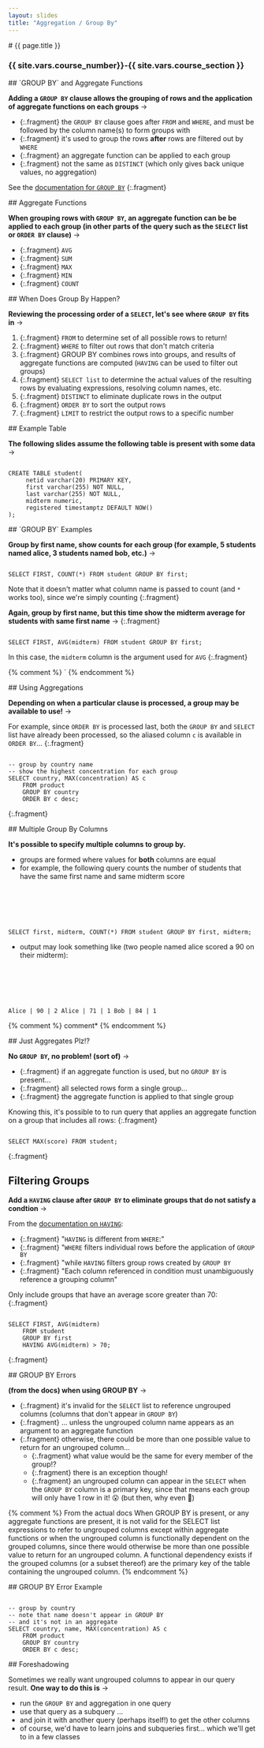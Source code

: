 ```yaml
---
layout: slides
title: "Aggregation / Group By"
---
```


<section markdown="block" class="intro-slide">
# {{ page.title }}

### {{ site.vars.course_number}}-{{ site.vars.course_section }}

<p><small></small></p>
</section>

	

<section markdown="block">
## `GROUP BY` and Aggregate Functions

__Adding a `GROUP BY` clause allows the grouping of rows and the application of aggregate functions on each groups__ &rarr;

* {:.fragment} the `GROUP BY` clause goes after `FROM` and `WHERE`, and must be followed by the column name(s) to form groups with
* {:.fragment} it's used to group the rows __after__ rows are filtered out by `WHERE`
* {:.fragment} an aggregate function can be applied to each group
* {:.fragment} not the same as `DISTINCT` (which only gives back unique values, no aggregation)


See the [documentation for `GROUP BY`](https://www.postgresql.org/docs/10/static/sql-select.html#SQL-GROUPBY)
{:.fragment}
</section>

<section markdown="block">
## Aggregate Functions

__When grouping rows with `GROUP BY`, an aggregate function can be be applied to each group (in other parts of the query such as the `SELECT` list or `ORDER BY` clause)__ &rarr;

* {:.fragment} `AVG`
* {:.fragment} `SUM`
* {:.fragment} `MAX`
* {:.fragment} `MIN`
* {:.fragment} `COUNT`

</section>

<section markdown="block">
## When Does Group By Happen?

__Reviewing the processing order of a `SELECT`, let's see where `GROUP BY` fits in__ &rarr;

1. {:.fragment} `FROM` to determine set of all possible rows to return!
2. {:.fragment} `WHERE` to filter out rows that don't match criteria
3. {:.fragment} <span class="hl">GROUP BY</span> combines rows into groups, and results of aggregate functions are computed (`HAVING` can be used to filter out groups)
4. {:.fragment} `SELECT list` to determine the  actual values of the resulting rows by evaluating expressions, resolving column names, etc.
5. {:.fragment} `DISTINCT` to eliminate duplicate rows in the output
6. {:.fragment} `ORDER BY` to sort the output rows
7. {:.fragment} `LIMIT` to restrict the output rows to a specific number

</section>

<section markdown="block">
## Example Table

__The following slides assume the following table is present with some data__ &rarr;

<pre><code data-trim contenteditable>
CREATE TABLE student(
	 netid varchar(20) PRIMARY KEY,
	 first varchar(255) NOT NULL,
	 last varchar(255) NOT NULL,
	 midterm numeric,
	 registered timestamptz DEFAULT NOW()
);
</code></pre>
</section>

<section markdown="block">
## `GROUP BY` Examples

__Group by first name, show counts for each group (for example, 5 students named alice, 3 students named bob, etc.)__ &rarr;

<pre class="fragment"><code data-trim contenteditable>
SELECT FIRST, COUNT(*) FROM student GROUP BY first;
</code></pre>

Note that it doesn't matter what column name is passed to count (and `*` works too), since we're simply counting
{:.fragment}

__Again, group by first name, but this time show the midterm average for students with same first name__ &rarr;
{:.fragment}

<pre class="fragment"><code data-trim contenteditable>
SELECT FIRST, AVG(midterm) FROM student GROUP BY first;
</code></pre>

In this case, the `midterm` column is the argument used for `AVG`
{:.fragment}
</section>

{% comment %} ` {% endcomment %}

<section markdown="block">
## Using Aggregations

__Depending on when a particular clause is processed, a group may be available to use!__ &rarr; 

For example, since `ORDER BY` is processed last, both the `GROUP BY` and `SELECT` list have already been processed, so the aliased column `c` is available in `ORDER BY`...
{:.fragment}

<pre><code data-trim contenteditable>
-- group by country name
-- show the highest concentration for each group
SELECT country, MAX(concentration) AS c 
    FROM product 
    GROUP BY country 
    ORDER BY c desc;
</code></pre>
{:.fragment}
</section>


<section markdown="block">
## Multiple Group By Columns

__It's possible to specify multiple columns to group by.__

* groups are formed where values for __both__ columns are equal
* for example, the following query counts the number of students that have the same first name and same midterm score
	<pre class="fragment"><code data-trim contenteditable>
SELECT first, midterm, COUNT(*) FROM student GROUP BY first, midterm;
</code></pre>

* output may look something like (two people named alice scored a 90 on their midterm):
	<pre><code data-trim contenteditable>
 Alice | 90 | 2
 Alice | 71 | 1
 Bob   | 84 | 1
</code></pre>

</section>

{% comment %} comment* {% endcomment %}

<section markdown="block">
## Just Aggregates Plz!?

__No `GROUP BY`, no problem! (sort of)__ &rarr;

* {:.fragment} if an aggregate function is used, but no `GROUP BY` is present...
* {:.fragment} all selected rows form a single group... 
* {:.fragment} the aggregate function is applied to that single group

Knowing this, it's possible to to run query that applies an aggregate function on a group that includes all rows:
{:.fragment}

<pre><code data-trim contenteditable>
SELECT MAX(score) FROM student;
</code></pre>
{:.fragment}


</section>

<section markdown="block">

## Filtering Groups

__Add a `HAVING` clause after `GROUP BY` to eliminate groups that do not satisfy a condtion__ &rarr;

From the [documentation on `HAVING`](https://www.postgresql.org/docs/10/static/sql-select.html#SQL-HAVING):

* {:.fragment} "`HAVING` is different from `WHERE`:" 
* {:.fragment} "`WHERE` filters individual rows before the application of `GROUP BY`
* {:.fragment} "while `HAVING` filters group rows created by `GROUP BY`
* {:.fragment} "Each column referenced in condition must unambiguously reference a grouping column"

Only include groups that have an average score greater than 70:
{:.fragment}

<pre><code data-trim contenteditable>
SELECT FIRST, AVG(midterm) 
	FROM student 
	GROUP BY first
	HAVING AVG(midterm) > 70;
</code></pre>
{:.fragment}

</section>


<section markdown="block">
## GROUP BY Errors

__(from the docs) when using GROUP BY__ &rarr;

* {:.fragment} it's invalid for the `SELECT` list to reference ungrouped columns (columns that don't appear in `GROUP BY`)
* {:.fragment} ... unless the ungrouped column name appears as an argument to an aggregate function
* {:.fragment} otherwise, there could be more than one possible value to return for an ungrouped column... 
	* {:.fragment} what value would be the same for every member of the group!?
	* {:.fragment} there is an exception though!
	* {:.fragment} an ungrouped column can appear in the `SELECT` when the `GROUP BY` column is a primary key, since that means each group will only have 1 row in it! 😮 (but then, why even 🤔)

{% comment %}
From the actual docs
When GROUP BY is present, or any aggregate functions are present, it is not valid for the SELECT list expressions to refer to ungrouped columns except within aggregate functions or when the ungrouped column is functionally dependent on the grouped columns, since there would otherwise be more than one possible value to return for an ungrouped column. A functional dependency exists if the grouped columns (or a subset thereof) are the primary key of the table containing the ungrouped column.
{% endcomment %}
</section>

<section markdown="block">
## GROUP BY Error Example

<pre><code data-trim contenteditable>
-- group by country 
-- note that name doesn't appear in GROUP BY
-- and it's not in an aggregate
SELECT country, name, MAX(concentration) AS c 
    FROM product 
    GROUP BY country 
    ORDER BY c desc;
</code></pre>
</section>


<section markdown="block">
## Foreshadowing

Sometimes we really want ungrouped columns to appear in our query result. __One way to do this is__ &rarr;

* run the `GROUP BY` and aggregation in one query
* use that query as a subquery ...
* and join it with another query (perhaps itself!) to get the other columns
* of course, we'd have to learn joins and subqueries first... which we'll get to in a few classes


</section>


